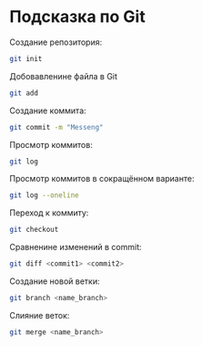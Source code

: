# Подсказка по Git

Создание репозитория:

```sh
git init
```

Добовавленине файла в Git

```sh
git add
```

Создание коммита:

```sh
git commit -m "Messeng"
```

Просмотр коммитов:

```sh
git log
```

Просмотр коммитов в сокращённом варианте:

```sh
git log --oneline
```

Переход к коммиту:

```sh
git checkout
```

Сравненине изменений в commit:

```sh
git diff <commit1> <commit2>
```

Создание новой ветки:

```sh
git branch <name_branch>
```

Слияние веток:

```sh
git merge <name_branch>
```



